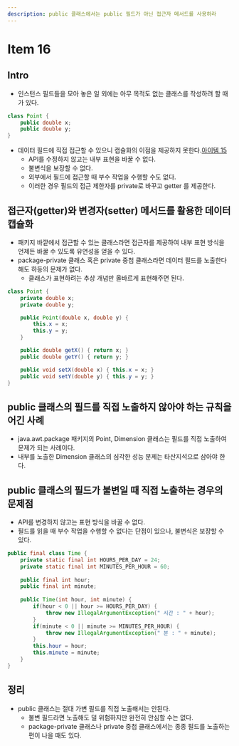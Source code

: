 ```yaml
---
description: public 클래스에서는 public 필드가 아닌 접근자 메서드를 사용하라
---
```


# Item 16

## Intro

- 인스턴스 필드들을 모아 놓은 일 외에는 아무 목적도 없는 클래스를 작성하려 할 때가 있다.

```java
class Point {
    public double x;
    public double y;
}
```

- 데이터 필드에 직접 접근할 수 있으니 캡슐화의 이점을 제공하지 못한다.[아이템 15]()
	- API를 수정하지 않고는 내부 표현을 바꿀 수 없다.
	- 불변식을 보장할 수 없다.
	- 외부에서 필드에 접근할 때 부수 작업을 수행할 수도 없다.
	- 이러한 경우 필드의 접근 제한자를 private로 바꾸고 getter 를 제공한다.


## 접근자(getter)와 변경자(setter) 메서드를 활용한 데이터 캡슐화

- 패키지 바깥에서 접근할 수 있는 클래스라면 접근자를 제공하여 내부 표현 방식을 언제든 바꿀 수 있도록 유연성을 얻을 수 있다.
- package-private 클래스 혹은 private 중첩 클래스라면 데이터 필드를 노출한다 해도 하등의 문제가 없다.
	- 클래스가 표현하려는 추상 개념만 올바르게 표현해주면 된다.


```java
class Point {
    private double x;
    private double y;

    public Point(double x, double y) {
        this.x = x;
        this.y = y;
    }

    public double getX() { return x; }
    public double getY() { return y; }

    public void setX(double x) { this.x = x; }
    public void setY(double y) { this.y = y; }
}
```

## public 클래스의 필드를 직접 노출하지 않아야 하는 규칙을 어긴 사례

- java.awt.package 패키지의 Point, Dimension 클래스는 필드를 직접 노출하여 문제가 되는 사례이다.
- 내부를 노출한 Dimension 클래스의 심각한 성능 문제는 타산지석으로 삼아야 한다.

## public 클래스의 필드가 불변일 때 직접 노출하는 경우의 문제점

- API를 변경하지 않고는 표현 방식을 바꿀 수 없다.
- 필드를 읽을 때 부수 작업을 수행할 수 없다는 단점이 있으나, 불변식은 보장할 수 있다.

```java
public final class Time {
    private static final int HOURS_PER_DAY = 24;
    private static final int MINUTES_PER_HOUR = 60;
    
    public final int hour;
    public final int minute;
    
    public Time(int hour, int minute) {
        if(hour < 0 || hour >= HOURS_PER_DAY) {
            throw new IllegalArgumentException(" 시간 : " + hour);
        }
        if(minute < 0 || minute >= MINUTES_PER_HOUR) {
            throw new IllegalArgumentException(" 분 : " + minute);
        }
        this.hour = hour;
        this.minute = minute;
    }
}
```

## 정리

- public 클래스는 절대 가변 필드를 직접 노출해서는 안된다.
	- 불변 필드라면 노출해도 덜 위험하지만 완전히 안심할 수는 없다.
	- package-private 클래스나 private 중첩 클래스에서는 종종 필드를 노출하는 편이 나을 때도 있다.
